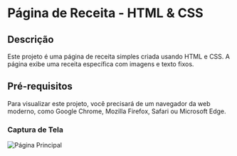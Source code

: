 # Página de Receita - HTML & CSS

## Descrição

Este projeto é uma página de receita simples criada usando HTML e CSS. A página exibe uma receita específica com imagens e texto fixos.

## Pré-requisitos

Para visualizar este projeto, você precisará de um navegador da web moderno, como Google Chrome, Mozilla Firefox, Safari ou Microsoft Edge.

### Captura de Tela

![Página Principal](assets/pagina-de-receitas.jpg)

